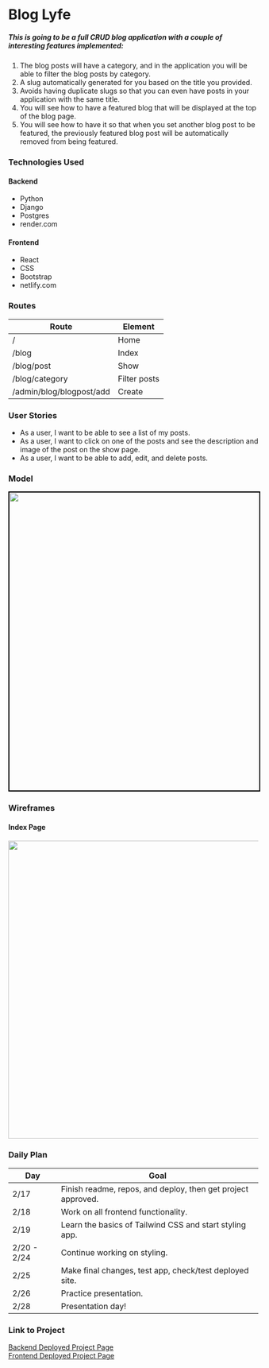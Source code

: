 # Blog Lyfe

##### This is going to be a full CRUD blog application with a couple of interesting features implemented:

1. The blog posts will have a category, and in the application you will be able to filter the blog posts by category.
2. A slug automatically generated for you based on the title you provided.
3. Avoids having duplicate slugs so that you can even have posts in your application with the same title.
4. You will see how to have a featured blog that will be displayed at the top of the blog page.
5. You will see how to have it so that when you set another blog post to be featured, the previously featured blog post will be automatically removed from being featured.

### Technologies Used

#### Backend

- Python
- Django
- Postgres
- render.com

#### Frontend

- React
- CSS
- Bootstrap
- netlify.com

### Routes 

|      Route      |    Element      |                                        
| --------------- | --------------- | 
|      /          |      Home       |    
|     /blog       |      Index      |  
|   /blog/post    |       Show      |   
|  /blog/category |   Filter posts  |        
| /admin/blog/blogpost/add | Create | 

### User Stories

- As a user, I want to be able to see a list of my posts.
- As a user, I want to click on one of the posts and see the description and image of the post on the show page.
- As a user, I want to be able to add, edit, and delete posts.

### Model

<img src="https://i.imgur.com/EvpXeXe.png" width="600px" style="border: 2px solid black">

### Wireframes

#### Index Page 

<img src="https://i.imgur.com/zvaCVYD.png" width="600px">

<!-- prettier-ignore-start -->
### Daily Plan

| Day | Goal |
|-----|------|
| 2/17 | Finish readme, repos, and deploy, then get project approved.|
| 2/18 | Work on all frontend functionality.|
| 2/19 | Learn the basics of Tailwind CSS and start styling app.|
| 2/20 - 2/24 | Continue working on styling. |
| 2/25 | Make final changes, test app, check/test deployed site.|
| 2/26 | Practice presentation.|
| 2/28 | Presentation day! |
<!-- prettier-ignore-end -->

### Link to Project

[Backend Deployed Project Page](https://blog-app-backend-wimx.onrender.com)  
[Frontend Deployed Project Page](https://resonant-kitten-cf592a.netlify.app)





